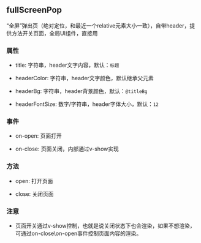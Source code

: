 ## fullScreenPop
“全屏”弹出页（绝对定位，和最近一个relative元素大小一致），自带header，提供方法开关页面，全局UI组件，直接用

### 属性
* title: 字符串，header文字内容，默认：`标题`

* headerColor: 字符串，header文字颜色，默认继承父元素

* headerBg: 字符串，header背景颜色，默认：`@titleBg`

* headerFontSize: 数字/字符串，header字体大小，默认：`12`
### 事件
* on-open: 页面打开

* on-close: 页面关闭，内部通过v-show实现
### 方法
* open: 打开页面

* close: 关闭页面
### 注意
* 页面开关通过v-show控制，也就是说关闭状态下也会渲染，如果不想渲染，可通过on-close\on-open事件控制页面内容的渲染。